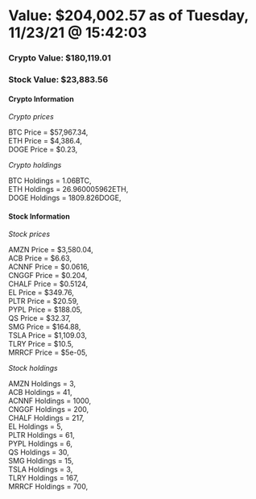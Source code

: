 # Value: $204,002.57 as of Tuesday, 11/23/21 @ 15:42:03 

### Crypto Value: $180,119.01

### Stock Value: $23,883.56

#### Crypto Information 
*Crypto prices* 

BTC Price = $57,967.34,  
ETH Price = $4,386.4,  
DOGE Price = $0.23,  


*Crypto holdings* 

BTC Holdings = 1.06BTC,  
ETH Holdings = 26.960005962ETH,  
DOGE Holdings = 1809.826DOGE,  


#### Stock Information 

*Stock prices* 

AMZN Price = $3,580.04,  
ACB Price = $6.63,  
ACNNF Price = $0.0616,  
CNGGF Price = $0.204,  
CHALF Price = $0.5124,  
EL Price = $349.76,  
PLTR Price = $20.59,  
PYPL Price = $188.05,  
QS Price = $32.37,  
SMG Price = $164.88,  
TSLA Price = $1,109.03,  
TLRY Price = $10.5,  
MRRCF Price = $5e-05,  


*Stock holdings* 

AMZN Holdings = 3,  
ACB Holdings = 41,  
ACNNF Holdings = 1000,  
CNGGF Holdings = 200,  
CHALF Holdings = 217,  
EL Holdings = 5,  
PLTR Holdings = 61,  
PYPL Holdings = 6,  
QS Holdings = 30,  
SMG Holdings = 15,  
TSLA Holdings = 3,  
TLRY Holdings = 167,  
MRRCF Holdings = 700,  


